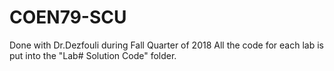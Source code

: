 # COEN79-SCU
Done with Dr.Dezfouli during Fall Quarter of 2018
All the code for each lab is put into the "Lab# Solution Code" folder.
